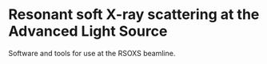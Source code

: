 # Resonant soft X-ray scattering at the Advanced Light Source
Software and tools for use at the RSOXS beamline.

